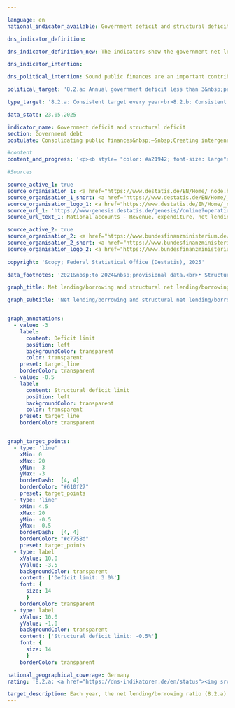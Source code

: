 ```yaml
---

language: en        
national_indicator_available: Government deficit and structural deficit        

dns_indicator_definition:         

dns_indicator_definition_new: The indicators show the government net lending/borrowing (8.2.a) and the structural net lending/borrowing (8.2.b) in relation to gross domestic product (<abbr title="Gross Domestic Product" tabindex="0">GDP</abbr>) at current prices (in per cent). The government's net lending/net borrowing is calculated from government revenue less government expenditure as defined in the national accounts. The annual structural net lending/borrowing is the part of the net lending/borrowing that is not attributable to cyclical fluctuations and temporary effects. A negative net lending/borrowing balance is referred to as a deficit, a positive net lending/borrowing balance as a surplus.        

dns_indicator_intention:         

dns_political_intention: Sound public finances are an important contribution to a sustainable financial policy. A policy that would finance current government spending excessively through new debt and leave the repayment of this debt to future generations alone would not be sustainable.        

political_target: '8.2.a: Annual government deficit less than 3&nbsp;per cent of gross domestic product (<abbr title="Gross Domestic Product" tabindex="0">GDP</abbr>); To be maintained until 2030<br>8.2.b: Structurally balanced government budget, general structural deficit must not exceed 0.5&nbsp;per cent of gross domestic product (<abbr title="Gross Domestic Product" tabindex="0">GDP</abbr>); To be maintained until 2030'        

type_target: '8.2.a: Consistent target every year<br>8.2.b: Consistent target every year'        

data_state: 23.05.2025        

indicator_name: Government deficit and structural deficit        
section: Government debt        
postulate: Consolidating public finances&nbsp;–&nbsp;Creating intergenerational equity        

#content         
content_and_progress: '<p><b style= "color: #a21942; font-size: large">8.2.a, b Government deficit and structural deficit</b><br><br>The government net lending/borrowing refers to the difference between government revenues and expenditures over a specific period&nbsp;–&nbsp;typically one year. If the balance is negative, expenditures exceed revenues, which is referred to as a government deficit. The (nominal) net lending/borrowing regularly reflects cyclical fluctuations&nbsp;–&nbsp;such as relatively higher expenditures during economic downturns or higher revenues compared to expenditures during phases of economic growth.<br><br>The so-called structural net lending/borrowing attempts to eliminate temporary cyclical effects. It indicates the level of deficit or surplus that would prevail if the economy were operating under cyclically neutral conditions&nbsp;–&nbsp;that is, at its potential output. The structural net lending/borrowing thus provides insights into the long-term sustainability of public finances&nbsp;–&nbsp;independent of short-term economic fluctuations.<br><br>These indicators serve as instruments of fiscal and budgetary policy, particularly for assessing fiscal stability and ensuring compliance with debt rules&nbsp;–&nbsp;for instance, within the framework of the European Union’s Stability and Growth Pact. The nominal net lending/borrowing is calculated by the Federal Statistical Office in accordance with the European System of National and Regional Accounts (<abbr title="European System of National and Regional Accounts" tabindex="0">ESA</abbr>). It incorporates the finances of all levels of government&nbsp;–&nbsp;namely the federal government, Länder, and municipalities&nbsp;–&nbsp;as well as the social security system. The structural net lending/borrowing, by contrast, is determined by the Federal Ministry of Finance (<abbr title="Federal Ministry of Finance" tabindex="0">BMF</abbr>).<br><br>Both indicators are expressed as a percentage of Gross Domestic Product (<abbr title="Gross Domestic Product" tabindex="0">GDP</abbr>), enabling an assessment of a country’s fiscal position in relation to the size of its economic output. This representation facilitates better comparability over time and across countries.<br><br>Germany’s net lending/borrowing has been subject to considerable fluctuations. The lowest values since 1991&nbsp;were recorded at –4.4&nbsp;% of <abbr title="Gross Domestic Product" tabindex="0">GDP</abbr> in both 2010&nbsp;and 2020&nbsp;–&nbsp;immediately following the global financial and economic crisis of 2008/2009&nbsp;and during the <abbr title="Coronavirus SARS-CoV-2" tabindex="0">COVID-19</abbr>&nbsp;pandemic. Both events led to additional public expenditures, for example through economic stimulus packages and support programmes, as well as reduced revenues due to economic downturns. These developments are accordingly reflected in the indicator.<br><br>Between 2013&nbsp;and 2019, government revenues exceeded expenditures, resulting in positive net lendings/borrowings. The highest surplus to date was achieved in 2018, when the government recorded a surplus of 64.7&nbsp;billion euros, equivalent to 1.9&nbsp;% of <abbr title="Gross Domestic Product" tabindex="0">GDP</abbr>.<br><br>Since the low point in 2020, the net lending/borrowing has only partially recovered and remains in negative territory. In 2024, the balance stood at –116&nbsp;billion euros, or –2.7&nbsp;% of <abbr title="Gross Domestic Product" tabindex="0">GDP</abbr>. The politically determined target of limiting the government deficit to a maximum of 3&nbsp;% of <abbr title="Gross Domestic Product" tabindex="0">GDP</abbr> was thus met in 2024. However, the long-term trend of the indicator suggests a deterioration in the fiscal position.<br><br>In a European comparison, Germany’s government deficit in 2024&nbsp;was below the <abbr title="European Union" tabindex="0">EU</abbr> average of 3.2&nbsp;%. Twelve member states reported a higher deficit than Germany; eight reported a lower deficit. Six countries&nbsp;–&nbsp;Denmark (+4.5&nbsp;%), Cyprus (+4.3&nbsp;%), Ireland (+4.3&nbsp;%), Greece (+1.3&nbsp;%), Luxembourg (+1.0&nbsp;%), and Portugal (+0.7&nbsp;%)&nbsp;–&nbsp;recorded a positive net lending/borrowing.<br><br>The trajectory of the structural net lending/borrowing naturally resembles that of the nominal net lending/borrowing, which is why a detailed description is omitted. However, by eliminating temporary cyclical effects, the indicator is less prone to short-term extreme fluctuations.<br><br>The politically defined target stipulates that the annual structural deficit should not exceed 0.5&nbsp;% of <abbr title="Gross Domestic Product" tabindex="0">GDP</abbr>. In 2024, however&nbsp;–&nbsp;as in previous years&nbsp;–&nbsp;the structural deficit, at 1.9&nbsp;% of <abbr title="Gross Domestic Product" tabindex="0">GDP</abbr>, significantly exceeded this target value.</p>'                

#Sources        

source_active_1: true
source_organisation_1: <a href="https://www.destatis.de/EN/Home/_node.html" target="_blank">Federal Statistical Office</a>
source_organisation_1_short: <a href="https://www.destatis.de/EN/Home/_node.html" target="_blank">Federal Statistical Office</a>
source_organisation_logo_1: <a href="https://www.destatis.de/EN/Home/_node.html" target="_blank"><img src="https://dns-indikatoren.de/public/OrgImgEn/destatis.png" alt="Federal Statistical Office" title=" Click here to visit the homepage of the organizationFederal Statistical Office" style="height:60px; width:148px; border:transparent"/></a>
source_url_1: 'https://www-genesis.destatis.de/genesis//online?operation=table&code=81000-0031&bypass=true&levelindex=1&levelid=1660802268437&language=en'
source_url_text_1: National accounts - Revenue, expenditure, net lending/net borrowing of general government&nbsp;–&nbsp;GENESIS online 81000-0031

source_active_2: true
source_organisation_2: <a href="https://www.bundesfinanzministerium.de/Web/EN/Home/home.html" target="_blank" onclick="return confirm_alert('the Federal Ministry of Finance', 'En')">Federal Ministry of Finance</a>
source_organisation_2_short: <a href="https://www.bundesfinanzministerium.de/Web/EN/Home/home.html" target="_blank" onclick="return confirm_alert('the Federal Ministry of Finance', 'En')">Federal Ministry of Finance</a>
source_organisation_logo_2: <a href="https://www.bundesfinanzministerium.de/Web/EN/Home/home.html" target="_blank" onclick="return confirm_alert('the Federal Ministry of Finance', 'En')"><img src="https://dns-indikatoren.de/public/OrgImgEn/bmf.png" alt="Federal Ministry of Finance" title=" Click here to visit the homepage of the organizationFederal Ministry of Finance" style="height:60px; width:148px; border:transparent"/></a>
        
copyright: '&copy; Federal Statistical Office (Destatis), 2025'        

data_footnotes: '2021&nbsp;to 2024&nbsp;provisional data.<br>• Structural financial balance: The data is based on a special evaluation and is not publicly available.<br>• Gross domestic product (price-adjusted): Year-on-year change.'        

graph_title: Net lending/borrowing and structural net lending/borrowing of general government        

graph_subtitle: 'Net lending/borrowing and structural net lending/borrowing: in relation to gross domestic product (at current prices)'        


graph_annotations:
  - value: -3
    label:
      content: Deficit limit
      position: left
      backgroundColor: transparent
      color: transparent
    preset: target_line
    borderColor: transparent
  - value: -0.5
    label:
      content: Structural deficit limit
      position: left
      backgroundColor: transparent
      color: transparent
    preset: target_line
    borderColor: transparent        


graph_target_points:
  - type: 'line'
    xMin: 0
    xMax: 20
    yMin: -3
    yMax: -3
    borderDash:  [4, 4]
    borderColor: "#610f27"
    preset: target_points
  - type: 'line'
    xMin: 4.5
    xMax: 20
    yMin: -0.5
    yMax: -0.5
    borderDash:  [4, 4]
    borderColor: "#c7758d"
    preset: target_points
  - type: label
    xValue: 10.0
    yValue: -3.5
    backgroundColor: transparent
    content: ['Deficit limit: 3.0%']
    font: {
      size: 14
      }
    borderColor: transparent
  - type: label
    xValue: 10.0
    yValue: -1.0
    backgroundColor: transparent
    content: ['Structural deficit limit: -0.5%']
    font: {
      size: 14
      }
    borderColor: transparent                

national_geographical_coverage: Germany        
rating: '8.2.a: <a href="https://dns-indikatoren.de/en/status"><img src="https://sdg-indikatoren.de/public/Wettersymbole/Leicht bewölkt.png" title="In 2024 the target value or a better value was achieved, but the average change pointed in the direction of deterioration." alt="Weathersymbol: Clouded sun"/></a><br>8.2.b: <a href="https://dns-indikatoren.de/en/status"><img src="https://sdg-indikatoren.de/public/Wettersymbole/Blitz.png" title="In 2024 the target value was missed and the indicator had not moved towards the target on average over the previous changes." alt="Weathersymbol: Thuder strom"/></a>'        

target_description: Each year, the net lending/borrowing ratio (8.2.a) should be at least -3&nbsp;per cent of gross domestic product and the structural net lending/borrowing ratio (8.2.b) at least -0.5&nbsp;per cent of gross domestic product.<br><br>Based on the target formulation, both politically defined target values should be met every year. While indicator 8.2.a was below the target value in 2024, the average development of the indicator over the last six years points towards an increase. Indicator 8.2.a is therefore rated as "slightly cloudy" for 2024.<br><br>Indicator 8.2.b was significantly above the target value in 2024. The average development over the last six years also points to a further deterioration. Accordingly, indicator 8.2.b for the year 2024&nbsp;is assessed as "Thunderstorm".        
---
```


